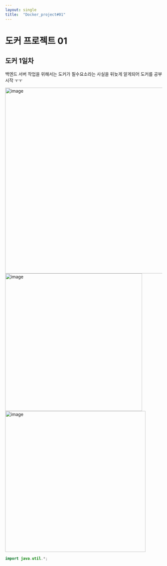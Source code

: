 ```yaml
---
layout: single
title:  "Docker_project#01"
---
```


# 도커 프로젝트 01  

## 도커 1일차

백엔드 서버 작업을 위해서는 도커가 필수요소라는 사실을 뒤늦게 알게되어 도커를 공부 시작 ㅜㅜ

<img width="593" alt="image" src="https://github.com/hojunleesunsin/hojunleesunsin.github.io/assets/113594859/cbd984c1-a881-43a7-a05d-8eb55b2890b5">
<img width="439" alt="image" src="https://github.com/hojunleesunsin/hojunleesunsin.github.io/assets/113594859/78cfecf8-be63-4136-9e1c-b15d5e3e72cf">
<img width="450" alt="image" src="https://github.com/hojunleesunsin/hojunleesunsin.github.io/assets/113594859/a64ccc55-eee7-4adf-a8e4-1143245e90e0">




```java
import java.util.*;

```
